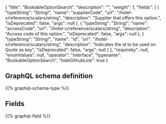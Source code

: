 {
  "title": "BookableOptionSearch",
  "description": "",
  "weight": 1,
  "fields": [
    {
      "typeString": "String!",
      "name": "supplierCode",
      "url": "/hotel-x/reference/scalars/string",
      "description": "Supplier that offers this option.",
      "isDeprecated": false,
      "args": null
    },
    {
      "typeString": "String!",
      "name": "accessCode",
      "url": "/hotel-x/reference/scalars/string",
      "description": "Access code of this option.",
      "isDeprecated": false,
      "args": null
    },
    {
      "typeString": "String!",
      "name": "id",
      "url": "/hotel-x/reference/scalars/string",
      "description": "Indicates the id to be used on Quote as key",
      "isDeprecated": false,
      "args": null
    }
  ],
  "requireby": null,
  "enumValues": null,
  "operator": "interface",
  "typename": "BookableOptionSearch",
  "hideGithubLink": true
}
## GraphQL schema definition

{{% graphql-schema-type %}}

## Fields

{{% graphql-field %}}
